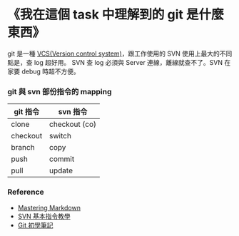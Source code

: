 《我在這個 task 中理解到的 git 是什麼東西》
=====================================

git 是一種 [VCS(Version control system)](https://zh.wikipedia.org/wiki/Subversion)，跟工作使用的 SVN 使用上最大的不同點是，查 log 超好用。
SVN 查 log 必須與 Server 連線，離線就查不了。SVN 在家要 debug 時超不方便。

### git 與 svn 部份指令的 mapping ###
git 指令 | svn 指令 |
--------|---------|
clone | checkout (co) 
checkout | switch 
branch | copy
push | commit
pull | update

### Reference ###
* [Mastering Markdown](https://guides.github.com/features/mastering-markdown/)
* [SVN 基本指令教學](https://blog.longwin.com.tw/2007/07/svn_tutorial_2007/)
* [Git 初學筆記](https://blog.longwin.com.tw/2009/05/git-learn-initial-command-2009/)
